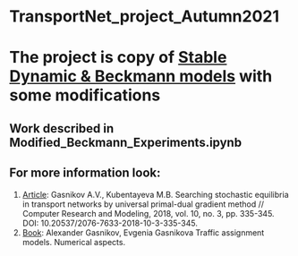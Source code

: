 # TransportNet_project_Autumn2021
# The project is copy of [Stable Dynamic & Beckmann models](https://github.com/MeruzaKub/TransportNet/tree/master/Stable%20Dynamic%20%26%20Beckman) with some modifications

## Work described in Modified_Beckmann_Experiments.ipynb

## For more information look:
1. [Article](http://crm.ics.org.ru/uploads/crmissues/crm_2018_3/2018_01_07.pdf): Gasnikov A.V., Kubentayeva M.B. Searching stochastic equilibria in transport networks by universal primal-dual gradient method // Computer Research and Modeling, 2018, vol. 10, no. 3, pp. 335-345. DOI: 10.20537/2076-7633-2018-10-3-335-345.
2. [Book](https://arxiv.org/ftp/arxiv/papers/2003/2003.12160.pdf): Alexander Gasnikov, Evgenia Gasnikova Traffic assignment models. Numerical aspects.
